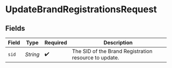# UpdateBrandRegistrationsRequest


## Fields

| Field                                                 | Type                                                  | Required                                              | Description                                           |
| ----------------------------------------------------- | ----------------------------------------------------- | ----------------------------------------------------- | ----------------------------------------------------- |
| `sid`                                                 | *String*                                              | :heavy_check_mark:                                    | The SID of the Brand Registration resource to update. |